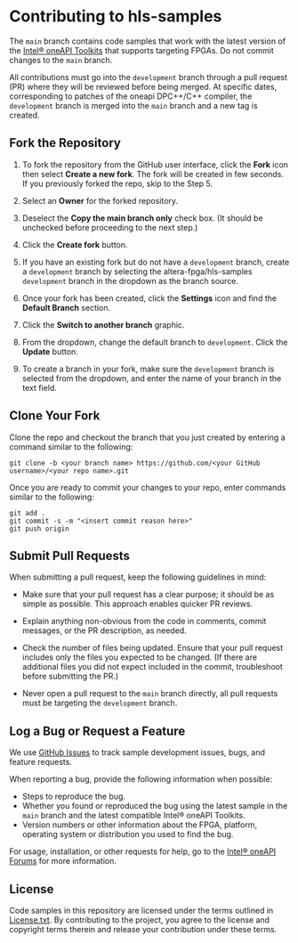 # Contributing to hls-samples

The `main` branch contains code samples that work with the latest version of the [Intel® oneAPI Toolkits](https://www.intel.com/content/www/us/en/developer/tools/oneapi/toolkits.html) that supports targeting FPGAs. Do not commit changes to the `main` branch.

All contributions must go into the `development` branch through a pull request (PR) where they will be reviewed before being merged. At specific dates, corresponding to patches of the oneapi DPC++/C++ compiler, the `development` branch is merged into the `main` branch and a new tag is created.

## Fork the Repository

1. To fork the repository from the GitHub user interface, click the **Fork** icon then select **Create a new fork**. The fork will be created in few seconds. If you previously forked the repo, skip to the Step 5.

2. Select an **Owner** for the forked repository.

3. Deselect the **Copy the main branch only** check box. (It should be unchecked before proceeding to the next step.)

4. Click the **Create fork** button.

5. If you have an existing fork but do not have a `development` branch, create a `development` branch by selecting the altera-fpga/hls-samples `development` branch in the dropdown as the branch source.

6. Once your fork has been created, click the **Settings** icon and find the **Default Branch** section.

7. Click the **Switch to another branch** graphic.

8. From the dropdown, change the default branch to `development`. Click the **Update** button.

9. To create a branch in your fork, make sure the `development` branch is selected from the dropdown, and enter the name of your branch in the text field.

## Clone Your Fork

Clone the repo and checkout the branch that you just created by entering a command similar to the following:

```
git clone -b <your branch name> https://github.com/<your GitHub username>/<your repo name>.git
```

Once you are ready to commit your changes to your repo, enter commands similar to the following:

```
git add .
git commit -s -m "<insert commit reason here>"
git push origin
```

## Submit Pull Requests

When submitting a pull request, keep the following guidelines in mind:

- Make sure that your pull request has a clear purpose; it should be as simple as possible. This approach enables quicker PR reviews.

- Explain anything non-obvious from the code in comments, commit messages, or the PR description, as needed.

- Check the number of files being updated. Ensure that your pull request includes only the files you expected to be changed. (If there are additional files you did not expect included in the commit, troubleshoot before submitting the PR.)

- Never open a pull request to the `main` branch directly, all pull requests must be targeting the `development` branch.

## Log a Bug or Request a Feature

We use [GitHub Issues](https://github.com/altera-fpga/hls-samples/issues) to track sample development issues, bugs, and feature requests.

When reporting a bug, provide the following information when possible:

- Steps to reproduce the bug.
- Whether you found or reproduced the bug using the latest sample in the `main` branch and the latest compatible Intel® oneAPI Toolkits.
- Version numbers or other information about the FPGA, platform, operating system or distribution you used to find the bug.

For usage, installation, or other requests for help, go to the [Intel® oneAPI Forums](https://software.intel.com/en-us/forums/intel-oneapi-forums) for more information.

## License

Code samples in this repository are licensed under the terms outlined in [License.txt](https://github.com/altera-fpga/hls-samples/blob/main/License.txt). By contributing to the project, you agree to the license and copyright terms therein and release your contribution under these terms.